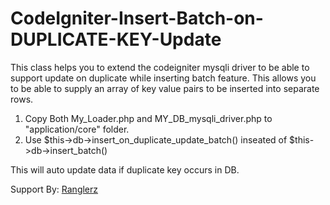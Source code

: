# CodeIgniter-Insert-Batch-on-DUPLICATE-KEY-Update
This class helps you to extend the codeigniter mysqli driver to be able to support update on duplicate while inserting batch feature. This allows you to be able to supply an array of key value pairs to be inserted into separate rows.

1. Copy Both My_Loader.php and MY_DB_mysqli_driver.php to "application/core" folder.
2. Use $this->db->insert_on_duplicate_update_batch() inseated of $this->db->insert_batch()

This will auto update data if duplicate key occurs in DB.

Support By: <a href="https://www.ranglerz.com">Ranglerz</a>
